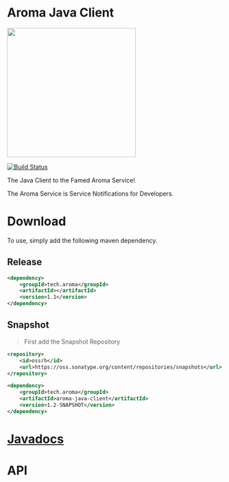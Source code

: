 Aroma Java Client
==============================================

[<img src="https://raw.githubusercontent.com/RedRoma/Aroma/develop/Graphics/Logo.png" width="300">](https://github.com/RedRoma/Aroma)

[![Build Status](http://jenkins.sirwellington.tech/view/Aroma/job/Aroma%20Java%20Client/badge/icon)](http://jenkins.sirwellington.tech/view/Aroma/job/Aroma%20Java%20Client/)

The Java Client to the Famed Aroma Service!

The Aroma Service is Service Notifications for Developers.

# Download

To use, simply add the following maven dependency.


## Release
```xml
<dependency>
	<groupId>tech.aroma</groupId>
	<artifactId></artifactId>
	<version>1.1</version>
</dependency>
```

## Snapshot

>First add the Snapshot Repository
```xml
<repository>
	<id>ossrh</id>
    <url>https://oss.sonatype.org/content/repositories/snapshots</url>
</repository>
```

```xml
<dependency>
	<groupId>tech.aroma</groupId>
	<artifactId>aroma-java-client</artifactId>
	<version>1.2-SNAPSHOT</version>
</dependency>
```

# [Javadocs](http://www.javadoc.io/doc/tech.aroma/aroma-java-client/)

# API
